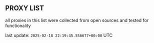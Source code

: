 ## PROXY LIST

all proxies in this list were collected from open sources and tested for functionality

last update: `2025-02-18 22:19:45.556677+00:00` UTC